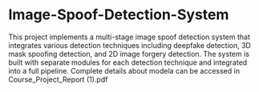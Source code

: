 # Image-Spoof-Detection-System
This project implements a multi-stage image spoof detection system that integrates various detection techniques including deepfake detection, 3D mask spoofing detection, and 2D image forgery detection. The system is built with separate modules for each detection technique and integrated into a full pipeline.
Complete details about modela can be accessed in Course_Project_Report (1).pdf
